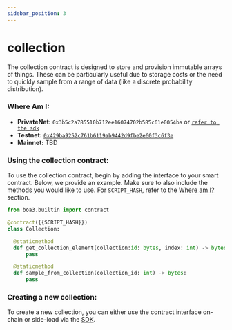 ```yaml
---
sidebar_position: 3
---
```


# collection
The collection contract is designed to store and provision immutable arrays of things.  These can be particularly useful due to storage costs or
the need to quickly sample from a range of data (like a discrete probability distribution).

### Where Am I:
* **PrivateNet:** `0x3b5c2a785510b712ee16074702b585c61e0054ba` or [`refer to the sdk`](https://props.coz.io/d/sdk/ts/classes/Collection.html#scriptHash)
* **Testnet:** [`0x429ba9252c761b6119ab9442d9fbe2e60f3c6f3e`](https://dora.coz.io/contract/neo3/testnet_rc4/0x429ba9252c761b6119ab9442d9fbe2e60f3c6f3e)
* **Mainnet:** TBD

### Using the collection contract:
To use the collection contract, begin by adding the interface to your smart contract.  Below, we provide an example.  Make sure to also include the methods you would like to use. For `SCRIPT_HASH`, refer to the [Where am I?](#where-am-i) section.

```python
from boa3.builtin import contract

@contract({{SCRIPT_HASH}})
class Collection:

  @staticmethod
  def get_collection_element(collection:id: bytes, index: int) -> bytes:
      pass

  @staticmethod
  def sample_from_collection(collection_id: int) -> bytes:
      pass
```

### Creating a new collection:
To create a new collection, you can either use the contract interface on-chain or side-load via the [SDK](/docs/sdk/typescript/collection#creating-a-collection).




